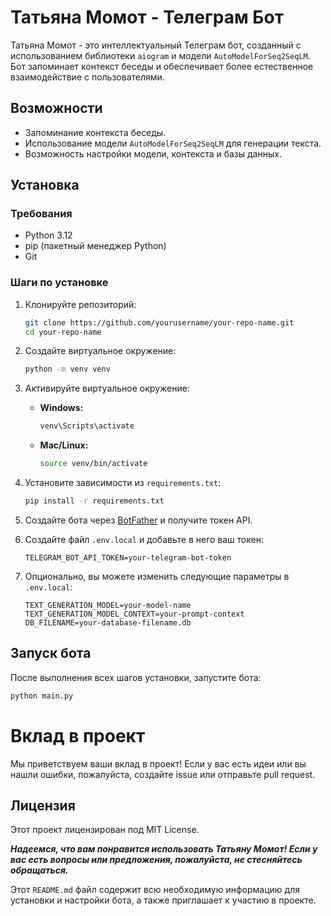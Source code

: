 # Татьяна Момот - Телеграм Бот

Татьяна Момот - это интеллектуальный Телеграм бот, созданный с использованием библиотеки `aiogram` и модели `AutoModelForSeq2SeqLM`. Бот запоминает контекст беседы и обеспечивает более естественное взаимодействие с пользователями.

## Возможности

- Запоминание контекста беседы.
- Использование модели `AutoModelForSeq2SeqLM` для генерации текста.
- Возможность настройки модели, контекста и базы данных.

## Установка

### Требования

- Python 3.12
- pip (пакетный менеджер Python)
- Git

### Шаги по установке

1. Клонируйте репозиторий:

    ```bash
    git clone https://github.com/yourusername/your-repo-name.git
    cd your-repo-name
    ```

2. Создайте виртуальное окружение:

    ```bash
    python -m venv venv
    ```

3. Активируйте виртуальное окружение:

    - **Windows:**

        ```bash
        venv\Scripts\activate
        ```

    - **Mac/Linux:**

        ```bash
        source venv/bin/activate
        ```

4. Установите зависимости из `requirements.txt`:

    ```bash
    pip install -r requirements.txt
    ```

5. Создайте бота через [BotFather](https://core.telegram.org/bots#botfather) и получите токен API.

6. Создайте файл `.env.local` и добавьте в него ваш токен:

    ```env
    TELEGRAM_BOT_API_TOKEN=your-telegram-bot-token
    ```

7. Опционально, вы можете изменить следующие параметры в `.env.local`:

    ```env
    TEXT_GENERATION_MODEL=your-model-name
    TEXT_GENERATION_MODEL_CONTEXT=your-prompt-context
    DB_FILENAME=your-database-filename.db
    ```

## Запуск бота

После выполнения всех шагов установки, запустите бота:

```bash
python main.py
```

# Вклад в проект
Мы приветствуем ваши вклад в проект! Если у вас есть идеи или вы нашли ошибки, пожалуйста, создайте issue или отправьте pull request.

## Лицензия
Этот проект лицензирован под MIT License.

_**_Надеемся, что вам понравится использовать Татьяну Момот! Если у вас есть вопросы или предложения, пожалуйста, не стесняйтесь обращаться._**_

Этот `README.md` файл содержит всю необходимую информацию для установки и настройки бота, а также приглашает к участию в проекте.

